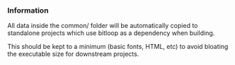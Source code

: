 ### Information

All data inside the common/ folder will be automatically copied to standalone projects which use bitloop as a dependency when building.

This should be kept to a minimum (basic fonts, HTML, etc) to avoid bloating the executable size for downstream projects.